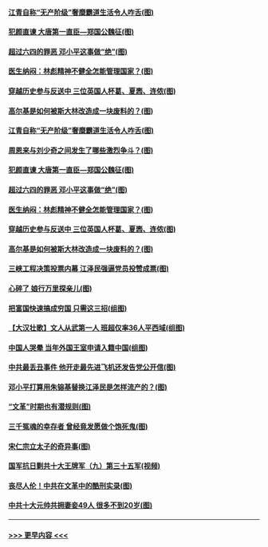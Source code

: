 #### [江青自称“无产阶级”奢糜霸道生活令人咋舌(图)](../pages/p6/907335.md?t=09190111) 
#### [犯颜直谏 大唐第一直臣—郑国公魏征(图)](../pages/p6/906790.md?t=09190111) 
#### [超过六四的罪恶 邓小平这事做“绝”(图)](../pages/p6/907316.md?t=09190111) 
#### [医生纳闷：林彪精神不健全怎能管理国家？(图)](../pages/p6/907110.md?t=09190111) 
#### [穿越历史参与反送中 三位英国人杯葛、夏悫、连侬(图)](../pages/p6/907613.md?t=09190111) 
#### [高尔基是如何被斯大林改造成一块废料的？(图)](../pages/p6/907400.md?t=09190111) 
#### [江青自称“无产阶级”奢糜霸道生活令人咋舌(图)](../pages/p6/907335.md?t=09190111) 
#### [周恩来与刘少奇之间发生了哪些激烈争斗？(图)](../pages/p6/906791.md?t=09190111) 
#### [犯颜直谏 大唐第一直臣—郑国公魏征(图)](../pages/p6/906790.md?t=09190111) 
#### [超过六四的罪恶 邓小平这事做“绝”(图)](../pages/p6/907316.md?t=09190111) 
#### [医生纳闷：林彪精神不健全怎能管理国家？(图)](../pages/p6/907110.md?t=09190111) 
#### [穿越历史参与反送中 三位英国人杯葛、夏悫、连侬(图)](../pages/p6/907613.md?t=09190111) 
#### [高尔基是如何被斯大林改造成一块废料的？(图)](../pages/p6/907400.md?t=09190111) 
#### [三峡工程决策投票内幕 江泽民强逼党员投赞成票(图)](../pages/p6/906176.md?t=09190111) 
#### [心碎了 娘行万里探亲儿(图)](../pages/p6/905540.md?t=09190111) 
#### [把富国快速搞成穷国 只需这三招(组图)](../pages/p6/907391.md?t=09190111) 
#### [【大汉壮歌】文人从武第一人 班超仅率36人平西域(组图)](../pages/p6/905379.md?t=09190111) 
#### [中国人哭晕 当年外国王室申请入籍中国(组图)](../pages/p6/907502.md?t=09190111) 
#### [中共最丢丑事件 他开走最先进飞机还发告党公开信(图)](../pages/p6/907313.md?t=09190111) 
#### [邓小平打算用朱镕基替换江泽民是怎样流产的？(图)](../pages/p6/906647.md?t=09190111) 
#### [“文革”时期也有潜规则(图)](../pages/p6/907340.md?t=09190111) 
#### [三千冤魂的幸存者 曾经竟发愿做个饱死鬼(图)](../pages/p6/906756.md?t=09190111) 
#### [宋仁宗立太子的奇异事(图)](../pages/p6/906470.md?t=09190111) 
#### [国军抗日剿共十大王牌军（九）第三十五军(视频)](../pages/p6/905794.md?t=09190111) 
#### [丧尽人伦！中共在文革中的酷刑实录(图)](../pages/p6/906642.md?t=09190111) 
#### [中共十大元帅共拥妻妾49人 很多不到20岁(图)](../pages/p6/907309.md?t=09190111) 

----
#### [ >>> 更早内容 <<< ](../indexes/p6-earlier.md)
